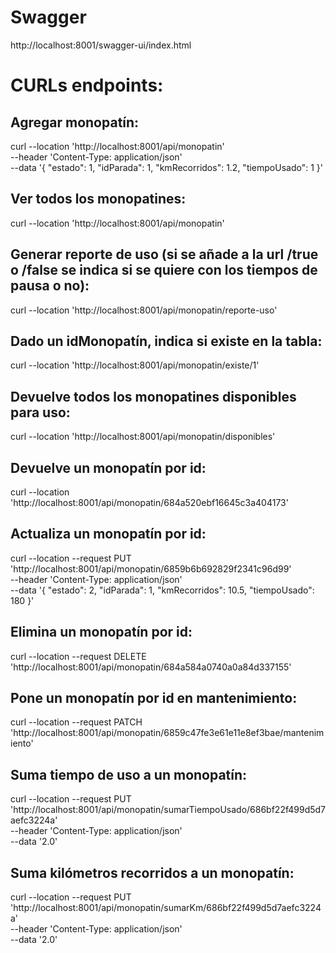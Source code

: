# Swagger
http://localhost:8001/swagger-ui/index.html

# CURLs endpoints:
## Agregar monopatín:   
curl --location 'http://localhost:8001/api/monopatin' \
--header 'Content-Type: application/json' \
--data '{
"estado": 1,
"idParada": 1,
"kmRecorridos": 1.2,
"tiempoUsado": 1
}'   
   
## Ver todos los monopatines:   
curl --location 'http://localhost:8001/api/monopatin'   
   
## Generar reporte de uso (si se añade a la url /true o /false se indica si se quiere con los tiempos de pausa o no):   
curl --location 'http://localhost:8001/api/monopatin/reporte-uso'   
   
## Dado un idMonopatín, indica si existe en la tabla:   
curl --location 'http://localhost:8001/api/monopatin/existe/1'   
   
## Devuelve todos los monopatines disponibles para uso:   
curl --location 'http://localhost:8001/api/monopatin/disponibles'   
   
## Devuelve un monopatín por id:   
curl --location 'http://localhost:8001/api/monopatin/684a520ebf16645c3a404173'   
   
## Actualiza un monopatín por id:   
curl --location --request PUT 'http://localhost:8001/api/monopatin/6859b6b692829f2341c96d99' \
--header 'Content-Type: application/json' \
--data '{
"estado": 2,
"idParada": 1,
"kmRecorridos": 10.5,
"tiempoUsado": 180
}'   
   
## Elimina un monopatín por id:   
curl --location --request DELETE 'http://localhost:8001/api/monopatin/684a584a0740a0a84d337155'   
   
## Pone un monopatín por id en mantenimiento:   
curl --location --request PATCH 'http://localhost:8001/api/monopatin/6859c47fe3e61e11e8ef3bae/mantenimiento'   
   
## Suma tiempo de uso a un monopatín:   
curl --location --request PUT 'http://localhost:8001/api/monopatin/sumarTiempoUsado/686bf22f499d5d7aefc3224a' \
--header 'Content-Type: application/json' \
--data '2.0'   
   
## Suma kilómetros recorridos a un monopatín:   
curl --location --request PUT 'http://localhost:8001/api/monopatin/sumarKm/686bf22f499d5d7aefc3224a' \
--header 'Content-Type: application/json' \
--data '2.0'